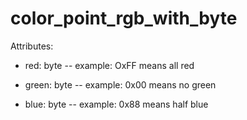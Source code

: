 # color_point_rgb_with_byte

Attributes:

* red: byte -- example: OxFF means all red

* green: byte -- example: 0x00 means no green

* blue: byte -- example: 0x88 means half blue
